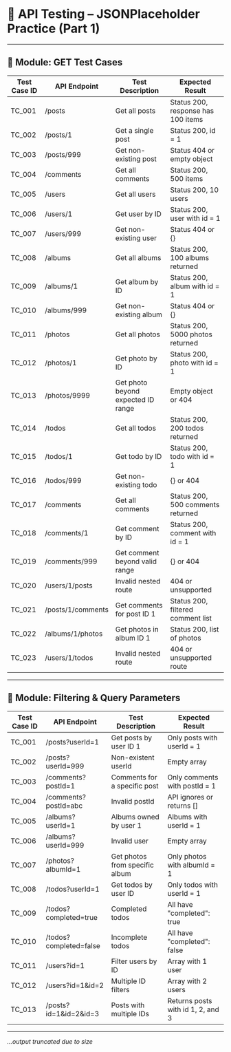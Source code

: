 # 📘 API Testing – JSONPlaceholder Practice (Part 1) 

---

## 📂 Module: GET Test Cases

| Test Case ID | API Endpoint         | Test Description                        | Expected Result                        |
|--------------|----------------------|-----------------------------------------|----------------------------------------|
| TC_001       | /posts               | Get all posts                           | Status 200, response has 100 items     |
| TC_002       | /posts/1             | Get a single post                       | Status 200, id = 1                     |
| TC_003       | /posts/999           | Get non-existing post                   | Status 404 or empty object             |
| TC_004       | /comments            | Get all comments                        | Status 200, 500 items                  |
| TC_005       | /users               | Get all users                           | Status 200, 10 users                   |
| TC_006       | /users/1            | Get user by ID                          | Status 200, user with id = 1          |
| TC_007       | /users/999          | Get non-existing user                   | Status 404 or {}                       |
| TC_008       | /albums              | Get all albums                          | Status 200, 100 albums returned        |
| TC_009       | /albums/1           | Get album by ID                         | Status 200, album with id = 1         |
| TC_010       | /albums/999         | Get non-existing album                  | Status 404 or {}                       |
| TC_011       | /photos              | Get all photos                          | Status 200, 5000 photos returned       |
| TC_012       | /photos/1           | Get photo by ID                         | Status 200, photo with id = 1         |
| TC_013       | /photos/9999        | Get photo beyond expected ID range      | Empty object or 404                    |
| TC_014       | /todos               | Get all todos                           | Status 200, 200 todos returned         |
| TC_015       | /todos/1            | Get todo by ID                          | Status 200, todo with id = 1          |
| TC_016       | /todos/999          | Get non-existing todo                   | {} or 404                              |
| TC_017       | /comments            | Get all comments                        | Status 200, 500 comments returned      |
| TC_018       | /comments/1         | Get comment by ID                       | Status 200, comment with id = 1       |
| TC_019       | /comments/999       | Get comment beyond valid range          | {} or 404                              |
| TC_020       | /users/1/posts       | Invalid nested route                    | 404 or unsupported                     |
| TC_021       | /posts/1/comments   | Get comments for post ID 1              | Status 200, filtered comment list      |
| TC_022       | /albums/1/photos    | Get photos in album ID 1                | Status 200, list of photos             |
| TC_023       | /users/1/todos      | Invalid nested route                    | 404 or unsupported route               |

---

## 📂 Module: Filtering & Query Parameters

| Test Case ID | API Endpoint                      | Test Description                     | Expected Result                        |
|--------------|-----------------------------------|--------------------------------------|----------------------------------------|
| TC_001       | /posts?userId=1                   | Get posts by user ID 1               | Only posts with userId = 1             |
| TC_002       | /posts?userId=999                 | Non-existent userId                  | Empty array                            |
| TC_003       | /comments?postId=1                | Comments for a specific post         | Only comments with postId = 1          |
| TC_004       | /comments?postId=abc              | Invalid postId                       | API ignores or returns []              |
| TC_005       | /albums?userId=1                  | Albums owned by user 1               | Albums with userId = 1                 |
| TC_006       | /albums?userId=999                | Invalid user                          | Empty array                            |
| TC_007       | /photos?albumId=1                 | Get photos from specific album       | Only photos with albumId = 1           |
| TC_008       | /todos?userId=1                   | Get todos by user ID                 | Only todos with userId = 1             |
| TC_009       | /todos?completed=true             | Completed todos                      | All have "completed": true             |
| TC_010       | /todos?completed=false            | Incomplete todos                     | All have "completed": false            |
| TC_011       | /users?id=1                       | Filter users by ID                   | Array with 1 user                      |
| TC_012       | /users?id=1&id=2                  | Multiple ID filters                  | Array with 2 users                     |
| TC_013       | /posts?id=1&id=2&id=3             | Posts with multiple IDs              | Returns posts with id 1, 2, and 3      |

---

*...output truncated due to size*
